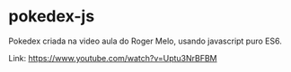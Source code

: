 # pokedex-js
Pokedex criada na video aula do Roger Melo, usando javascript puro ES6.

Link:  https://www.youtube.com/watch?v=Uptu3NrBFBM
